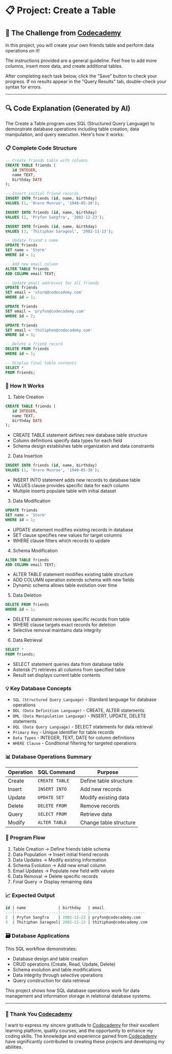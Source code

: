 # 📋 Project: Create a Table

## 🎯 The Challenge from [Codecademy](http://www.codecademy.com/)

In this project, you will create your own friends table and perform data operations on it!

The instructions provided are a general guideline. Feel free to add more columns, insert more data, and create additional tables.

After completing each task below, click the "Save" button to check your progress. If no results appear in the "Query Results" tab, double-check your syntax for errors.

---

## 🔍 Code Explanation (Generated by AI)

The Create a Table program uses SQL (Structured Query Language) to demonstrate database operations including table creation, data manipulation, and query execution. Here's how it works:

### 📋 Complete Code Structure

```sql
-- Create friends table with columns
CREATE TABLE friends (
   id INTEGER,
   name TEXT,
   birthday DATE
);

-- Insert initial friend records
INSERT INTO friends (id, name, birthday) 
VALUES (1, 'Ororo Munroe', '1940-05-30');

INSERT INTO friends (id, name, birthday)
VALUES (2, 'Pryfon Sangfra', '2002-12-23');

INSERT INTO friends (id, name, birthday)
VALUES (3, 'Thitiphan Saragool', '2002-11-13');

-- Update friend's name
UPDATE friends
SET name = 'Storm'
WHERE id = 1;

-- Add new email column
ALTER TABLE friends
ADD COLUMN email TEXT;

-- Update email addresses for all friends
UPDATE friends
SET email = 'storm@codecademy.com'
WHERE id = 1;

UPDATE friends
SET email = 'pryfon@codecademy.com'
WHERE id = 2;

UPDATE friends
SET email = 'thitiphan@codecademy.com'
WHERE id = 3;

-- Delete a friend record
DELETE FROM friends
WHERE id = 1;

-- Display final table contents
SELECT * 
FROM friends;
```

### 🎯 How It Works

1. Table Creation
```sql
CREATE TABLE friends (
   id INTEGER,
   name TEXT,
   birthday DATE
);
```
- CREATE TABLE statement defines new database table structure
- Column definitions specify data types for each field
- Schema design establishes table organization and data constraints

2. Data Insertion
```sql
INSERT INTO friends (id, name, birthday) 
VALUES (1, 'Ororo Munroe', '1940-05-30');
```
- INSERT INTO statement adds new records to database table
- VALUES clause provides specific data for each column
- Multiple inserts populate table with initial dataset

3. Data Modification
```sql
UPDATE friends
SET name = 'Storm'
WHERE id = 1;
```
- UPDATE statement modifies existing records in database
- SET clause specifies new values for target columns
- WHERE clause filters which records to update

4. Schema Modification
```sql
ALTER TABLE friends
ADD COLUMN email TEXT;
```
- ALTER TABLE statement modifies existing table structure
- ADD COLUMN operation extends schema with new fields
- Dynamic schema allows table evolution over time

5. Data Deletion
```sql
DELETE FROM friends
WHERE id = 1;
```
- DELETE statement removes specific records from table
- WHERE clause targets exact records for deletion
- Selective removal maintains data integrity

6. Data Retrieval
```sql
SELECT * 
FROM friends;
```
- SELECT statement queries data from database table
- Asterisk (*) retrieves all columns from specified table
- Result set displays current table contents

### 💡 Key Database Concepts

- `SQL (Structured Query Language)` - Standard language for database operations
- `DDL (Data Definition Language)` - CREATE, ALTER statements
- `DML (Data Manipulation Language)` - INSERT, UPDATE, DELETE statements
- `DQL (Data Query Language)` - SELECT statements for data retrieval
- `Primary Key` - Unique identifier for table records
- `Data Types` - INTEGER, TEXT, DATE for column definitions
- `WHERE Clause` - Conditional filtering for targeted operations

### 📊 Database Operations Summary

| Operation | SQL Command | Purpose |
|-----------|-------------|---------|
| Create | `CREATE TABLE` | Define table structure |
| Insert | `INSERT INTO` | Add new records |
| Update | `UPDATE SET` | Modify existing data |
| Delete | `DELETE FROM` | Remove records |
| Query | `SELECT FROM` | Retrieve data |
| Modify | `ALTER TABLE` | Change table structure |

### 🔄 Program Flow

1. Table Creation → Define friends table schema
2. Data Population → Insert initial friend records
3. Data Updates → Modify existing information
4. Schema Evolution → Add new email column
5. Email Updates → Populate new field with values
6. Data Removal → Delete specific records
7. Final Query → Display remaining data

### 📈 Expected Output

```sql
id | name              | birthday   | email
---|-------------------|------------|------------------------
2  | Pryfon Sangfra    | 2002-12-23 | pryfon@codecademy.com
3  | Thitiphan Saragool| 2002-11-13 | thitiphan@codecademy.com
```

### 🗃️ Database Applications

This SQL workflow demonstrates:
- Database design and table creation
- CRUD operations (Create, Read, Update, Delete)
- Schema evolution and table modifications
- Data integrity through selective operations
- Query construction for data retrieval

This project shows how SQL database operations work for data management and information storage in relational database systems.

---

### 🙏 Thank You [Codecademy](https://www.codecademy.com/)

I want to express my sincere gratitude to [Codecademy](https://www.codecademy.com/) for their excellent learning platform, quality courses, and the opportunity to enhance my coding skills. The knowledge and experience gained from [Codecademy](https://www.codecademy.com/) have significantly contributed to creating these projects and developing my abilities.